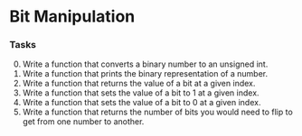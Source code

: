 # Bit Manipulation #

### Tasks ###

0. Write a function that converts a binary number to an unsigned int.
1. Write a function that prints the binary representation of a number.
2. Write a function that returns the value of a bit at a given index.
3. Write a function that sets the value of a bit to 1 at a given index.
4. Write a function that sets the value of a bit to 0 at a given index.
5. Write a function that returns the number of bits you would need to flip to get from one number to another.


